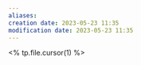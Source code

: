 ```yaml
---
aliases: 
creation date: 2023-05-23 11:35
modification date: 2023-05-23 11:35
---
```


<% tp.file.cursor(1) %>